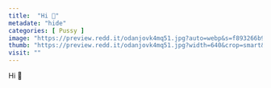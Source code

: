 ```yaml
---
title:  "Hi 🥵"
metadate: "hide"
categories: [ Pussy ]
image: "https://preview.redd.it/odanjovk4mq51.jpg?auto=webp&s=f893266b9d27374b3c47d917320cb84a07483be9"
thumb: "https://preview.redd.it/odanjovk4mq51.jpg?width=640&crop=smart&auto=webp&s=ed5606159714aea25adba00061d99769990bbb84"
visit: ""
---
```

Hi 🥵
